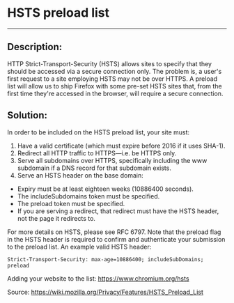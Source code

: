 # HSTS preload list
-------

## Description:

HTTP Strict-Transport-Security (HSTS) allows sites to specify that they should be accessed
via a secure connection only. The problem is, a user's first request to a site employing
HSTS may not be over HTTPS. A preload list will allow us to ship Firefox with some
pre-set HSTS sites that, from the first time they're accessed in the browser, will require
a secure connection.


## Solution:

In order to be included on the HSTS preload list, your site must:

1. Have a valid certificate (which must expire before 2016 if it uses SHA-1).
2. Redirect all HTTP traffic to HTTPS—i.e. be HTTPS only.
3. Serve all subdomains over HTTPS, specifically including the www subdomain if a DNS
record for that subdomain exists.
4. Serve an HSTS header on the base domain:
* Expiry must be at least eighteen weeks (10886400 seconds).
* The includeSubdomains token must be specified.
* The preload token must be specified.
* If you are serving a redirect, that redirect must have the HSTS header, not the page it
  redirects to.

For more details on HSTS, please see RFC 6797. Note that the preload flag in the HSTS
header is required to confirm and authenticate your submission to the preload list.
An example valid HSTS header:

    Strict-Transport-Security: max-age=10886400; includeSubDomains; preload

Adding your website to the list:
https://www.chromium.org/hsts     


Source:
https://wiki.mozilla.org/Privacy/Features/HSTS_Preload_List
